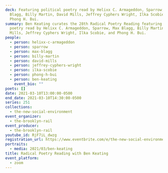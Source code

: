```yaml
---
deck: Featuring political poetry read by Helixx C. Armageddon, Sparrow, Max
  Blagg, Billy Martin, David Mills, Jeffrey Cyphers Wright, Ilka Scobie, and
  Phong H. Bui.
summary: Ben Keating curates the 28th Radical Poetry Reading featuring political
  poetry read by Helixx C. Armageddon, Sparrow, Max Blagg, Billy Martin, David
  Mills, Jeffrey Cyphers Wright, Ilka Scobie, and Phong H. Bui.
people:
  - person: helixx-c-armageddon
  - person: sparrow
  - person: max-blagg
  - person: billy-martin
  - person: david-mills
  - person: jeffrey-cyphers-wright
  - person: ilka-scobie
  - person: phong-h-bui
  - person: ben-keating
    event_bio: ""
poets: []
date: 2021-03-10T13:00:00-0500
end_date: 2021-03-10T14:30:00-0500
series: 251
collections:
  - the-new-social-environment
event_organizer:
  - the-brooklyn-rail
event_producer:
  - the-brooklyn-rail
youtube_id: RjF7iL_dwzg
registration_url: https://www.eventbrite.com/e/the-new-social-environment-251-radical-poetry-reading-with-ben-keating-tickets-144696064825
portraits:
  - media: 2021/03/ben-keating
title: Radical Poetry Reading with Ben Keating
event_platform:
  - zoom
---
```

